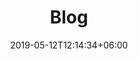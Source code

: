 ---
title: "Blog"
date: 2019-05-12T12:14:34+06:00
description: "This is meta description."
url: /blog/
menu:
  sidebar:
    weight: 02

---